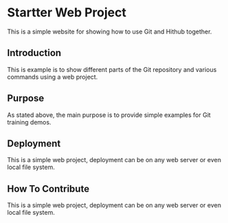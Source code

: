 # Startter Web Project
This is a simple website for showing how to use Git and Hithub together.
## Introduction
This is example is to show different parts of the Git repository and various commands using a web project.
## Purpose
As stated above, the main purpose is to provide simple examples for Git training demos.
## Deployment
This is a simple web project, deployment can be on any web server or even local file system.
## How To Contribute
This is a simple web project, deployment can be on any web server or even local file system.